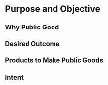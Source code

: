 # Purpose and Objective

## Why Public Good

## Desired Outcome

## Products to Make Public Goods

## Intent
